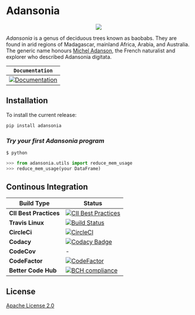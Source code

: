 # Adansonia

<div align="center">
  <img src="https://upload.wikimedia.org/wikipedia/commons/thumb/c/cb/Adansonia_grandidieri03.jpg/640px-Adansonia_grandidieri03.jpg">
</div>

_Adansonia_ is a genus of deciduous trees known as baobabs. They are found in arid regions of Madagascar, mainland Africa, Arabia, and Australia. The generic name honours [Michel Adanson](https://fr.wikipedia.org/wiki/Michel_Adanson), the French naturalist and explorer who described Adansonia digitata.

| **`Documentation`**                                                                                                                      |
|------------------------------------------------------------------------------------------------------------------------------------------|
| [![Documentation](https://img.shields.io/badge/api-reference-blue.svg)](https://github.com/baobab-group/Adansonia/blob/master/README.md) |

## Installation

To install the current release:

```python
pip install adansonia
```

### *Try your first Adansonia program*

```shell
$ python
```

```python
>>> from adansonia.utils import reduce_mem_usage
>>> reduce_mem_usage(your DataFrame)

```

## Continous Integration

| Build Type            | Status |
| ---                   | ---    |
|**CII Best Practices** |[![CII Best Practices](https://bestpractices.coreinfrastructure.org/projects/2928/badge)](https://bestpractices.coreinfrastructure.org/projects/2928)|
| **Travis Linux**      | [![Build Status](https://travis-ci.com/baobab-group/Adansonia.svg?branch=master)](https://travis-ci.com/baobab-group/Adansonia)|
|**CircleCi**           |[![CircleCI](https://circleci.com/gh/baobab-group/Adansonia.svg?style=svg)](https://circleci.com/gh/baobab-group/Adansonia)|
|**Codacy**             |[![Codacy Badge](https://api.codacy.com/project/badge/Grade/50ca4252879542d984be6c1b91e73622)](https://www.codacy.com/app/mickael.labarrere/Adansonia?utm_source=github.com&amp;utm_medium=referral&amp;utm_content=baobab-group/Adansonia&amp;utm_campaign=Badge_Grade)|
|**CodeCov**            |-|
|**CodeFactor**         |[![CodeFactor](https://www.codefactor.io/repository/github/baobab-group/adansonia/badge)](https://www.codefactor.io/repository/github/baobab-group/adansonia)|
|**Better Code Hub**    |[![BCH compliance](https://bettercodehub.com/edge/badge/baobab-group/Adansonia?branch=master)](https://bettercodehub.com/)|

## License

[Apache License 2.0](LICENSE)
